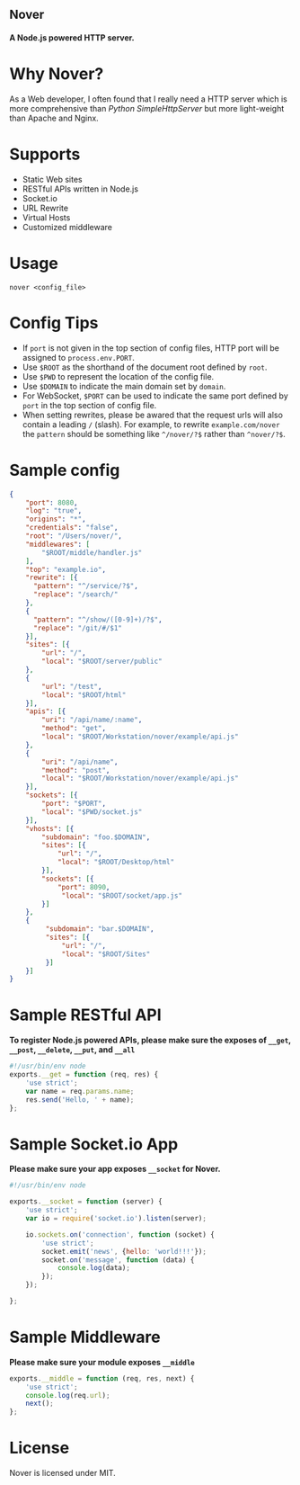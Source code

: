 ## Nover

#### A Node.js powered HTTP server.

Why Nover?
==========

As a Web developer, I often found that I really need a HTTP server which is more comprehensive than *Python SimpleHttpServer* but more light-weight than Apache and Nginx.

Supports
========

* Static Web sites
* RESTful APIs written in Node.js
* Socket.io
* URL Rewrite
* Virtual Hosts
* Customized middleware

Usage
=====

    nover <config_file>

Config Tips
===========

* If `port` is not given in the top section of config files, HTTP port will be assigned to `process.env.PORT`.
* Use `$ROOT` as the shorthand of the document root defined by `root`.
* Use `$PWD` to represent the location of the config file.
* Use `$DOMAIN` to indicate the main domain set by `domain`.
* For WebSocket, `$PORT` can be used to indicate the same port defined by `port` in the top section of config file.
* When setting rewrites, please be awared that the request urls will also contain a leading `/` (slash). For example, to rewrite `example.com/nover` the `pattern` should be something like `^/nover/?$` rather than `^nover/?$`.

Sample config
=============

```json
{
    "port": 8080,
    "log": "true",
    "origins": "*",
    "credentials": "false",
    "root": "/Users/nover/",
    "middlewares": [
        "$ROOT/middle/handler.js"
    ],
    "top": "example.io",
    "rewrite": [{
      "pattern": "^/service/?$",
      "replace": "/search/"
    },
    {
      "pattern": "^/show/([0-9]+)/?$",
      "replace": "/git/#/$1"
    }],
    "sites": [{
        "url": "/",
        "local": "$ROOT/server/public"
    },
    {
        "url": "/test",
        "local": "$ROOT/html"
    }],
    "apis": [{
        "uri": "/api/name/:name",
        "method": "get",
        "local": "$ROOT/Workstation/nover/example/api.js"
    },
    {
        "uri": "/api/name",
        "method": "post",
        "local": "$ROOT/Workstation/nover/example/api.js"
    }],
    "sockets": [{
        "port": "$PORT",
        "local": "$PWD/socket.js"
    }],
    "vhosts": [{
        "subdomain": "foo.$DOMAIN",
        "sites": [{
            "url": "/",
            "local": "$ROOT/Desktop/html"
        }],
        "sockets": [{
            "port": 8090,
             "local": "$ROOT/socket/app.js"
        }]
    },
    {
         "subdomain": "bar.$DOMAIN",
         "sites": [{
             "url": "/",
             "local": "$ROOT/Sites"
         }]
    }]
}
```

Sample RESTful API
==================

**To register Node.js powered APIs, please make sure the exposes of `__get`, `__post`, `__delete`, `__put`, and `__all`**

```javascript
#!/usr/bin/env node
exports.__get = function (req, res) {
    'use strict';
    var name = req.params.name;
    res.send('Hello, ' + name);
};
```

Sample Socket.io App
====================

**Please make sure your app exposes `__socket` for Nover.**

```javascript
#!/usr/bin/env node

exports.__socket = function (server) {
    'use strict';
    var io = require('socket.io').listen(server);

    io.sockets.on('connection', function (socket) {
        'use strict';
        socket.emit('news', {hello: 'world!!!'});
        socket.on('message', function (data) {
            console.log(data);
        });
    });

};
```

Sample Middleware
=================

**Please make sure your module exposes `__middle`**

```javascript
exports.__middle = function (req, res, next) {
    'use strict';
    console.log(req.url);
    next();
};
```

License
=======

Nover is licensed under MIT.
